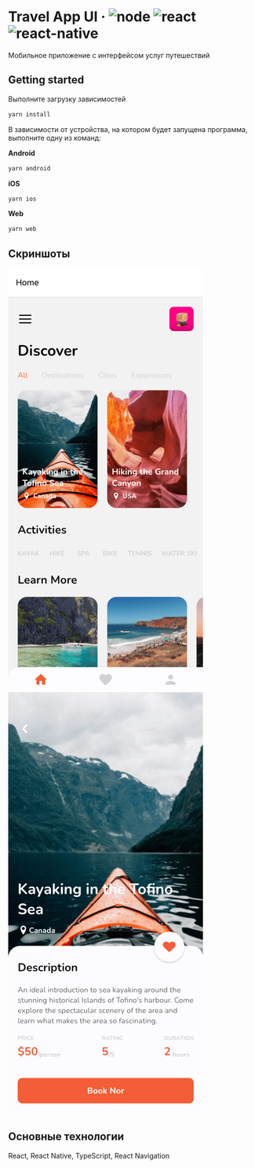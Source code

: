 # Travel App UI &middot; ![node](https://img.shields.io/badge/node-v16.13.2-blue) ![react](https://img.shields.io/badge/react-17.0.1-blue) ![react-native](https://img.shields.io/badge/react--native-0.64.3-blue)

Мобильное приложение с интерфейсом услуг путешествий

## Getting started

Выполните загрузку зависимостей
```sh
yarn install
```
В зависимости от устройства, на котором будет запущена программа, выполните одну из команд:

**Android**
```sh
yarn android
```
**iOS**
```sh
yarn ios
```
**Web**
```sh
yarn web
```

## Скриншоты

![list](https://raw.githubusercontent.com/kast96/travelappui/master/screenshots/home.png)
![detail](https://raw.githubusercontent.com/kast96/travelappui/master/screenshots/detail.png)

## Основные технологии
React, React Native, TypeScript, React Navigation